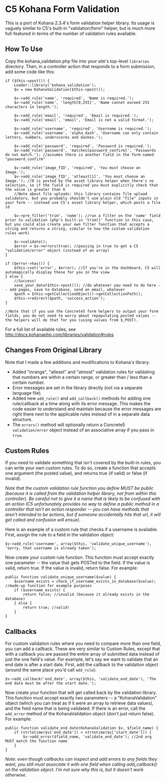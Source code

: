 # C5 Kohana Form Validation

This is a port of Kohana 2.3.4's form validation helper library. Its usage is vaguely similar to C5's built-in "validation/form" helper, but is much more full-featured in terms of the number of validation rules available.

## How To Use
Copy the kohana_validation.php file into your site's top-level `libraries` directory. Then, in a controller action that responds to a form submission, add some code like this:

	if ($this->post()) {
	    Loader::library('kohana_validation');
		$v = new KohanaValidation($this->post());
	
		$v->add_rule('name', 'required', 'Name is required.');
		$v->add_rule('name', 'length[0,255]', 'Name cannot exceed 255 characters in length.');
		
		$v->add_rule('email', 'required', 'Email is required.');
		$v->add_rule('email', 'email', 'Email is not a valid format.');
		
		$v->add_rule('username', 'required', 'Username is required.');
		$v->add_rule('username', 'alpha_dash', 'Username can only contain letters, numbers, underscores and dashes.');
		
		$v->add_rule('password', 'required', 'Password is required.');
		$v->add_rule('password', 'matches[password_confirm]', 'Passwords do not match.'); //assumes there is another field in the form named "password_confirm"
		
		$v->add_rule('image_fID', 'required', 'You must choose an Image.');
		$v->add_rule('image_fID', 'atleast[1]', 'You must choose an Image.'); //0 is posted by the asset library helper when there's no selection, so if the field is required you must explicitly check that the value is greater than 0
		//Note about file uploads: this library contains file upload validators, but you probably shouldn't use plain old "file" inputs in your form -- instead use C5's asset library helper, which posts a file id
		
		$v->pre_filter('trim', 'name'); //run a filter on the 'name' field prior to validation (php's built-in 'trim()' function in this case, but you could also create your own filter function that accepts a string and returns a string, similar to how the custom validation rules work)
		
		$v->validate();
		$error = $v->errors(true); //passing in true to get a C5 "validation/error" object (instead of an array)
	}

	if ($error->has()) {
		$this->set('error', $error); //If you're in the dashboard, C5 will automagically display these for you in the view
	} else {
		//Success!
		save_your_data($this->post()); //do whatever you need to do here -- add pages, save to database, send an email, whatever
		$path = $this->getCollectionObject()->getCollectionPath();
		$this->redirect($path, 'success_action');
	}
	
	//Note that if you use the Concrete5 form helpers to output your form fields, you do not need to worry about repopulating posted values -- the helpers will do that for you (using values from $_POST).

For a full list of available rules, see http://docs.kohanaphp.com/libraries/validation#rules

## Changes From Original Library
Note that I made a few additions and modifications to Kohana's library:

 * Added "inrange", "atleast" and "atmost" validation rules for validating that numbers are within a certain range, or greater than / less than a certain number.
 * Error messages are set in the library directly (not via a separate language file).
 * Added new `add_rule()` and `add_callback()` methods for adding one rule/callback at a time along with its error message. This makes the code easier to understand and maintain because the error messages are right there next to the applicable rules instead of in a separate data structure.
 * The `errors()` method will optionally return a Concrete5 `validation/error` object instead of an associative array if you pass in `true`.

## Custom Rules
If you need to validate something that isn't covered by the built-in rules, you can write your own custom rules. To do so, create a function that accepts one argument (the posted value), and returns true (if valid) or false (if invalid). 

_Note that the custom validation rule function you define MUST be public (because it is called from the validation helper library, not from within this controller). Be careful not to give it a name that is likely to be confused with an action (C5 unfortunately provides no way to define a public method in a controller that isn't an action responder -- you can have methods that aren't intended to be actions, but if someone accidentally hits that url, it will get called and confusion will ensue)._

Here is an example of a custom rule that checks if a username is available. First, assign the rule to a field in the validation object:

	$v->add_rule('username', array($this, 'validate_unique_username'), 'Sorry, that username is already taken');

Now create your custom rule function. This function must accept exactly one parameter -- the value that gets POSTed to the field. If the value is valid, return true. If the value is invalid, return false. For example:

   	public function validate_unique_username($value) {
		$username_exists = check_if_username_exists_in_database($value); //made-up function for example purposes
		if ($username_exists) {
			return false; //invalid (because it already exists in the database)
		} else {
			return true; //valid!
		}
	}

## Callbacks
For custom validation rules where you need to compare more than one field, you can add a callback. These are very similar to Custom Rules, except that with a callback you are passed the entire array of submitted data instead of just the one field's value. For example, let's say we want to validate that an end date is after a start date. First, add the callback to the validation object (around the same place you'd call `add_rule`):

    $v->add_callback('end_date', array($this, 'validate_end_date'), 'The end data must be after the start date.');

Now create your function that will get called back by the validation library. This function must accept exactly two parameters -- a "KohanaValidation" object (which you can treat as if it were an array to retrieve data values), and the field name that is being validated. If there is an error, call the `add_error` method of the KohanaValidation object (don't just return false). For example:

    public function validate_end_date(KohanaValidation $v, $field_name) {
		if (strtotime($v['end_date']) < strtotime($v['start_date'])) {
			$v->add_error($field_name, 'validate_end_date'); //2nd arg MUST match the function name
		}
	}

_Note: even though callbacks can inspect and add errors to any fields they want, you still must associate it with one field when calling add_callback() on the validation object. I'm not sure why this is, but it doesn't work otherwise._